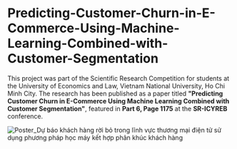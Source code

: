 # Predicting-Customer-Churn-in-E-Commerce-Using-Machine-Learning-Combined-with-Customer-Segmentation
This project was part of the Scientific Research Competition for students at the University of Economics and Law, Vietnam National University, Ho Chi Minh City. The research has been published as a paper titled **"Predicting Customer Churn in E-Commerce Using Machine Learning Combined with Customer Segmentation"**, featured in **Part 6, Page 1175** at the **SR-ICYREB** conference.

![Poster_Dự báo khách hàng rời bỏ trong lĩnh vực thương mại điện tử sử dụng phương pháp học máy kết hợp phân khúc khách hàng](https://github.com/user-attachments/assets/49a6952f-8b64-4e16-950a-dddcb30d9967)
